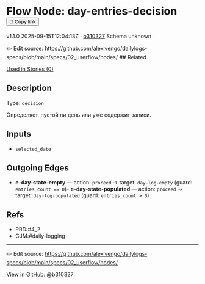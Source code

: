
# Flow Node: day-entries-decision <button class="copy-link" aria-label="Copy page link" onclick="window.spechubCopyLink && window.spechubCopyLink()">🔗 Copy link</button>

<p class="badges">
  <span class="badge version">v1.1.0</span>
  <span class="badge build">2025-09-15T12:04:13Z · <a href="https://github.com/alexivengo/dailylogs-specs/commits/main" target="_blank" rel="noopener" class="sha">b310327</a></span>
  <span class="badge schema unknown">Schema unknown</span>
</p>
✏️ Edit source: https://github.com/alexivengo/dailylogs-specs/blob/main/specs/02_userflow/nodes/
## Related
<p>
  <span class="chip">
    <a href="../stories/index.md#?flow=day-entries-decision">Used in Stories (0)</a>
  </span>
</p>

## Description
Type: `decision`

Определяет, пустой ли день или уже содержит записи.

## Inputs
- `selected_date`


## Outgoing Edges
- **e-day-state-empty** — action: `proceed` → target: `day-log-empty` (guard: `entries_count == 0`)- **e-day-state-populated** — action: `proceed` → target: `day-log-populated` (guard: `entries_count > 0`)


## Refs
- PRD:#4_2
- CJM:#daily-logging

---
✏️ Edit source: https://github.com/alexivengo/dailylogs-specs/blob/main/specs/02_userflow/nodes/

<p class="page-meta">
  View in GitHub: <a href="https://github.com/alexivengo/dailylogs-specs/commit/b310327" target="_blank" rel="noopener">@b310327</a></p>